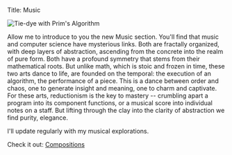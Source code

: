 Title: Music

![Tie-dye with Prim's Algorithm](http://wanganzhou.com/images/music/prim.png)

Allow me to introduce to you the new Music section. You'll find that music and computer science have mysterious links. Both are fractally organized, with deep layers of abstraction, ascending from the concrete into the realm of pure form. Both have a profound symmetry that stems from their mathematical roots. But unlike math, which is stoic and frozen in time, these two arts dance to life, are founded on the temporal: the execution of an algorithm, the performance of a piece. This is a dance between order and chaos, one to generate insight and meaning, one to charm and captivate. For these arts, reductionism is the key to mastery -- crumbling apart a program into its component functions, or a musical score into individual notes on a staff. But lifting through the clay into the clarity of abstraction we find purity, elegance.

I'll update regularly with my musical explorations.

Check it out: [Compositions](http://wanganzhou.com/compositions.html)